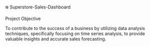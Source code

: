 ❄️ Superstore-Sales-Dashboard

Project Objective

To contribute to the success of a business by utilizing data analysis techniques, specifically focusing on time series analysis, to provide valuable insights and accurate sales forecasting.

